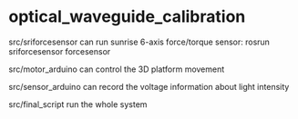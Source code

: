 # optical_waveguide_calibration

src/sriforcesensor can run sunrise 6-axis force/torque sensor: rosrun sriforcesensor forcesensor

src/motor_arduino can control the 3D platform movement

src/sensor_arduino can record the voltage information about light intensity

src/final_script run the whole system

